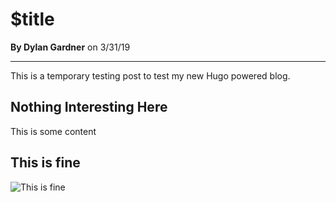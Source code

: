 # $title

__By Dylan Gardner__ on 3/31/19

---

This is a temporary testing post to test my new Hugo powered blog.

## Nothing Interesting Here
This is some content

## This is fine
![This is fine](/weblog/post/images/this-is-fine.jpg)
